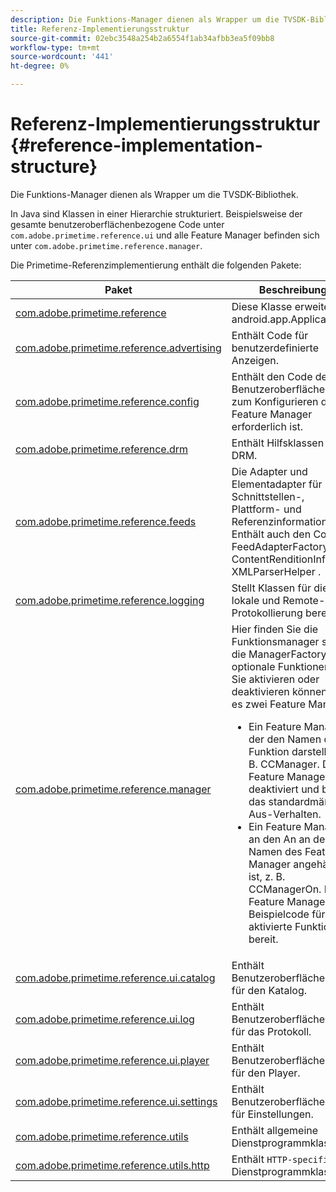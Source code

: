 ```yaml
---
description: Die Funktions-Manager dienen als Wrapper um die TVSDK-Bibliothek.
title: Referenz-Implementierungsstruktur
source-git-commit: 02ebc3548a254b2a6554f1ab34afbb3ea5f09bb8
workflow-type: tm+mt
source-wordcount: '441'
ht-degree: 0%

---
```


# Referenz-Implementierungsstruktur {#reference-implementation-structure}

Die Funktions-Manager dienen als Wrapper um die TVSDK-Bibliothek.

In Java sind Klassen in einer Hierarchie strukturiert. Beispielsweise der gesamte benutzeroberflächenbezogene Code unter `com.adobe.primetime.reference.ui` und alle Feature Manager befinden sich unter `com.adobe.primetime.reference.manager`.

Die Primetime-Referenzimplementierung enthält die folgenden Pakete:

| Paket | Beschreibung |
|--- |--- |
| [com.adobe.primetime.reference](https://help.adobe.com/en_US/primetime/api/reference_implementation/android/javadoc/com/adobe/primetime/reference/PrimetimeReference.html) | Diese Klasse erweitert android.app.Application. |
| [com.adobe.primetime.reference.advertising](https://help.adobe.com/en_US/primetime/api/reference_implementation/android/javadoc/com/adobe/primetime/reference/advertising/package-summary.html) | Enthält Code für benutzerdefinierte Anzeigen. |
| [com.adobe.primetime.reference.config](https://help.adobe.com/en_US/primetime/api/reference_implementation/android/javadoc/com/adobe/primetime/reference/config/package-summary.html) | Enthält den Code der Benutzeroberfläche, der zum Konfigurieren der Feature Manager erforderlich ist. |
| [com.adobe.primetime.reference.drm](https://help.adobe.com/en_US/primetime/api/reference_implementation/android/javadoc/com/adobe/primetime/reference/drm/package-summary.html) | Enthält Hilfsklassen für DRM. |
| [com.adobe.primetime.reference.feeds](https://help.adobe.com/en_US/primetime/api/reference_implementation/android/javadoc/com/adobe/primetime/reference/feeds/package-summary.html) | Die Adapter und Elementadapter für Schnittstellen-, Plattform- und Referenzinformationen. Enthält auch den Code FeedAdapterFactory, ContentRenditionInfo und XMLParserHelper . |
| [com.adobe.primetime.reference.logging](https://help.adobe.com/en_US/primetime/api/reference_implementation/android/javadoc/com/adobe/primetime/reference/logging/package-summary.html) | Stellt Klassen für die lokale und Remote-Protokollierung bereit. |
| [com.adobe.primetime.reference.manager](https://help.adobe.com/en_US/primetime/api/reference_implementation/android/javadoc/com/adobe/primetime/reference/manager/package-summary.html) | Hier finden Sie die Funktionsmanager sowie die ManagerFactory. Für optionale Funktionen, die Sie aktivieren oder deaktivieren können, gibt es zwei Feature Manager: <ul><li>Ein Feature Manager, der den Namen der Funktion darstellt, z. B. CCManager. Dieser Feature Manager ist deaktiviert und bietet das standardmäßige Aus-Verhalten.</li><li>Ein Feature Manager, an den An an den Namen des Feature Manager angehängt ist, z. B. CCManagerOn. Dieser Feature Manager stellt Beispielcode für die aktivierte Funktion bereit.</li></ul> |
| [com.adobe.primetime.reference.ui.catalog](https://help.adobe.com/en_US/primetime/api/reference_implementation/android/javadoc/com/adobe/primetime/reference/ui/catalog/package-summary.html) | Enthält Benutzeroberflächencode für den Katalog. |
| [com.adobe.primetime.reference.ui.log](https://help.adobe.com/en_US/primetime/api/reference_implementation/android/javadoc/com/adobe/primetime/reference/ui/log/package-summary.html) | Enthält Benutzeroberflächencode für das Protokoll. |
| [com.adobe.primetime.reference.ui.player](https://help.adobe.com/en_US/primetime/api/reference_implementation/android/javadoc/com/adobe/primetime/reference/ui/player/package-summary.html) | Enthält Benutzeroberflächencode für den Player. |
| [com.adobe.primetime.reference.ui.settings](https://help.adobe.com/en_US/primetime/api/reference_implementation/android/javadoc/com/adobe/primetime/reference/ui/settings/package-summary.html) | Enthält Benutzeroberflächencode für Einstellungen. |
| [com.adobe.primetime.reference.utils](https://help.adobe.com/en_US/primetime/api/reference_implementation/android/javadoc/com/adobe/primetime/reference/utils/package-summary.html) | Enthält allgemeine Dienstprogrammklassen. |
| [com.adobe.primetime.reference.utils.http](https://help.adobe.com/en_US/primetime/api/reference_implementation/android/javadoc/com/adobe/primetime/reference/utils/http/package-summary.html) | Enthält `HTTP-specific` Dienstprogrammklassen. |

